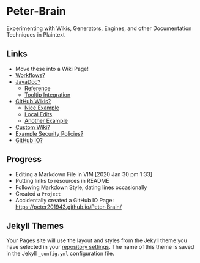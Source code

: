 
# Peter-Brain
Experimenting with Wikis, Generators, Engines, and other Documentation Techniques in Plaintext


## Links
 - Move these into a Wiki Page!
 - [Workflows?](https://github.com/actions/starter-workflows)
 - [JavaDoc?](https://en.wikipedia.org/wiki/Javadoc)
     - [Reference](https://docs.oracle.com/en/java/javase/13/javadoc/javadoc.html)
     - [Tooltip Integration](https://stackoverflow.com/questions/6615516/intellij-show-javadocs-tooltip-on-mouse-over)
 - [GitHub Wikis?](https://help.github.com/en/github/building-a-strong-community/adding-or-editing-wiki-pages#adding-wiki-pages)
     - [Nice Example](https://github.com/mcMMO-Dev/mcMMO/wiki)
     - [Local Edits](https://help.github.com/en/github/building-a-strong-community/adding-or-editing-wiki-pages#adding-or-editing-wiki-pages-locally)
     - [Another Example](https://github.com/6pac/SlickGrid/wiki)
 - [Custom Wiki?](https://github.com/Requarks/wiki)
 - [Example Security Policies?](https://github.com/todogroup/policies)
 - [GitHub IO?](https://help.github.com/en/github/working-with-github-pages/configuring-a-publishing-source-for-your-github-pages-site)


## Progress
 - Editing a Markdown File in VIM [2020 Jan 30 pm 1:33]
 - Putting links to resources in README
 - Following Markdown Style, dating lines occasionally
 - Created a `Project`
 - Accidentally created a GitHub IO Page: https://peter201943.github.io/Peter-Brain/


## Jekyll Themes

Your Pages site will use the layout and styles from the Jekyll theme you have selected in your [repository settings](https://github.com/peter201943/Peter-Brain/settings). The name of this theme is saved in the Jekyll `_config.yml` configuration file.

